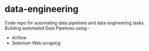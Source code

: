# data-engineering
Code repo for automating data pipelines and data engineering tasks. Building automated Data Pipelines using - 

  - Airflow
  - Selenium Web scraping
